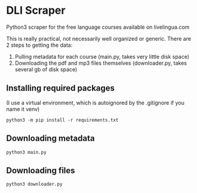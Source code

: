 # DLI Scraper

Python3 scraper for the free language courses available on livelingua.com

This is really practical, not necessarily well organized or generic. There are 2 steps to getting the data:

1. Pulling metadata for each course (main.py, takes very little disk space)
2. Downloading the pdf and mp3 files themselves (downloader.py, takes several gb of disk space)

## Installing required packages

(I use a virtual environment, which is autoignored by the .gitignore if you name it venv)
```
python3 -m pip install -r requirements.txt
```

## Downloading metadata

```
python3 main.py
```

## Downloading files

```
python3 downloader.py
```
